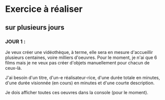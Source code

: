 # Exercice à réaliser
## sur plusieurs jours

### JOUR 1 :

Je veux créer une vidéothèque, à terme, elle sera en mesure d'accueillir plusieurs centaines, voire milliers d'oeuvres. Pour le moment, je n'ai que 6 films mais je ne veux pas créer d'objets manuellement pour chacun de ceux-là.

J'ai besoin d'un titre, d'un-e réalisateur-rice, d'une durée totale en minutes, d'une durée visionnée (en cours) en minutes et d'une courte description.

Je dois afficher toutes ces oeuvres dans la console (pour le moment).